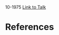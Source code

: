 

10-1975
[Link to Talk](https://www.churchofjesuschrist.org/study/general-conference/1975/10/sunday-morning-session?lang=eng)



# References
